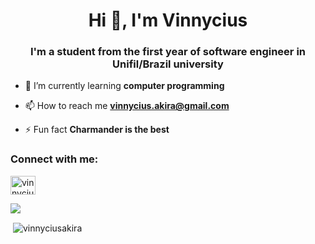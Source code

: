 <h1 align="center">Hi 👋, I'm Vinnycius</h1>
<h3 align="center">I'm a student from the first year of software engineer in Unifil/Brazil university</h3>

- 🌱 I’m currently learning **computer programming**

- 📫 How to reach me **vinnycius.akira@gmail.com**

- ⚡ Fun fact **Charmander is the best**

<h3 align="left">Connect with me:</h3>
<p align="left">
<a href="https://instagram.com/vinnycius_akira" target="blank"><img align="center" src="https://raw.githubusercontent.com/rahuldkjain/github-profile-readme-generator/master/src/images/icons/Social/instagram.svg" alt="vinnycius_akira" height="30" width="40" /></a>
</p>
<img align="center" src="https://images-wixmp-ed30a86b8c4ca887773594c2.wixmp.com/f/c9d14b2d-d5d6-42af-a21b-067fc92aeff4/dc3u9s3-10eae42a-8425-41b3-9c9b-fdaa46144d92.gif?token=eyJ0eXAiOiJKV1QiLCJhbGciOiJIUzI1NiJ9.eyJzdWIiOiJ1cm46YXBwOjdlMGQxODg5ODIyNjQzNzNhNWYwZDQxNWVhMGQyNmUwIiwiaXNzIjoidXJuOmFwcDo3ZTBkMTg4OTgyMjY0MzczYTVmMGQ0MTVlYTBkMjZlMCIsIm9iaiI6W1t7InBhdGgiOiJcL2ZcL2M5ZDE0YjJkLWQ1ZDYtNDJhZi1hMjFiLTA2N2ZjOTJhZWZmNFwvZGMzdTlzMy0xMGVhZTQyYS04NDI1LTQxYjMtOWM5Yi1mZGFhNDYxNDRkOTIuZ2lmIn1dXSwiYXVkIjpbInVybjpzZXJ2aWNlOmZpbGUuZG93bmxvYWQiXX0.ZCmdFTBcJlYKz0w0L2nGPQgIzOHLdl4sU70q0gBR2mU" />
<p>&nbsp;<img align="center" src="https://github-readme-stats.vercel.app/api?username=vinnyciusakira&show_icons=true&locale=en" alt="vinnyciusakira" /></p>
